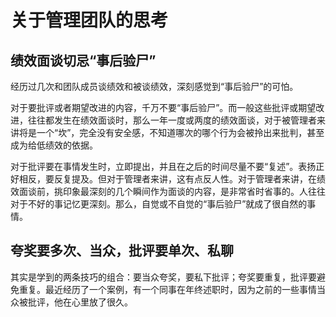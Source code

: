 # 关于管理团队的思考

## 绩效面谈切忌“事后验尸”

经历过几次和团队成员谈绩效和被谈绩效，深刻感觉到“事后验尸”的可怕。

对于要批评或者期望改进的内容，千万不要“事后验尸”。而一般这些批评或期望改进，往往都发生在绩效面谈时，那么一年一度或两度的绩效面谈，对于被管理者来讲将是一个“坎”，完全没有安全感，不知道哪次的哪个行为会被拎出来批判，甚至成为给低绩效的依据。

对于批评要在事情发生时，立即提出，并且在之后的时间尽量不要“复述”。表扬正好相反，要反复提及。但对于管理者来讲，这有点反人性。对于管理者来讲，在绩效面谈前，挑印象最深刻的几个瞬间作为面谈的内容，是非常省时省事的。人往往对于不好的事记忆更深刻。那么，自觉或不自觉的“事后验尸”就成了很自然的事情。

## 夸奖要多次、当众，批评要单次、私聊

其实是学到的两条技巧的组合：要当众夸奖，要私下批评；夸奖要重复，批评要避免重复。最近经历了一个案例，有一个同事在年终述职时，因为之前的一些事情当众被批评，他在心里放了很久。
